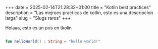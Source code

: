 +++ 
date = 2025-02-14T21:28:32+01:00
title = "Kotlin best practices"
description = "Las mejroes practicas de kotlin, esto es una descripcion larga"
slug = "Slugs raros"
+++


Holaaa, esto es un pos en tkolin

```kotlin

fun helloWorld() : String = "hello world!"
```